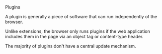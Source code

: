 Plugins

A plugin is generally a piece of software that can run independently of the browser.

Unlike extensions, the browser only runs plugins if the web application includes them in the page via an object tag or content-type header.

The majority of plugins don't have a central update mechanism.